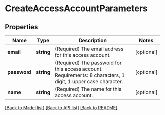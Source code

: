 # CreateAccessAccountParameters

## Properties
Name | Type | Description | Notes
------------ | ------------- | ------------- | -------------
**email** | **string** | (Required)  The email address for this access account. | [optional] 
**password** | **string** | (Required)  The password for this access account. Requirements: 8 characters, 1 digit, 1 upper case character. | [optional] 
**name** | **string** | (Required)  The name for this access account. | [optional] 

[[Back to Model list]](../../README.md#documentation-for-models) [[Back to API list]](../../README.md#documentation-for-api-endpoints) [[Back to README]](../../README.md)


